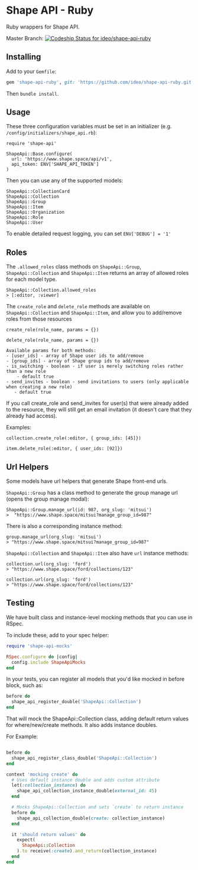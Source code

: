 # Shape API - Ruby

Ruby wrappers for Shape API.

Master Branch: [![Codeship Status for ideo/shape-api-ruby](https://app.codeship.com/projects/632a7ff0-107e-0137-0b10-06e5032501dc/status?branch=master)](https://app.codeship.com/projects/327125)

## Installing

Add to your `Gemfile`:

```ruby
gem 'shape-api-ruby', git: 'https://github.com/ideo/shape-api-ruby.git'
```

Then `bundle install`.

## Usage

These three configuration variables must be set in an initializer (e.g. `/config/initializers/shape_api.rb`):

```
require 'shape-api'

ShapeApi::Base.configure(
  url: 'https://www.shape.space/api/v1',
  api_token: ENV['SHAPE_API_TOKEN']
)
```

Then you can use any of the supported models:

```
ShapeApi::CollectionCard
ShapeApi::Collection
ShapeApi::Group
ShapeApi::Item
ShapeApi::Organization
ShapeApi::Role
ShapeApi::User
```

To enable detailed request logging, you can set `ENV['DEBUG'] = '1'`

## Roles

The `.allowed_roles` class methods on `ShapeApi::Group`,
`ShapeApi::Collection` and `ShapeApi::Item` returns an array of
allowed roles for each model type.

```
ShapeApi::Collection.allowed_roles
> [:editor, :viewer]
```

The `create_role` and `delete_role` methods are available on `ShapeApi::Collection` and `ShapeApi::Item`, and allow you to add/remove roles from those resources

```
create_role(role_name, params = {})

delete_role(role_name, params = {})

Available params for both methods:
- [user_ids] - array of Shape user ids to add/remove
- [group_ids] - array of Shape group ids to add/remove
- is_switching - boolean - if user is merely switching roles rather than a new role
    - default true
- send_invites - boolean - send invitations to users (only applicable when creating a new role)
   - default true
```

If you call create_role and send_invites for user(s) that were
already added to the resource, they will still get an email
invitation (it doesn't care that they already had access).

Examples:

```
collection.create_role(:editor, { group_ids: [45]})

item.delete_role(:editor, { user_ids: [92]})
```

## Url Helpers

Some models have url helpers that generate Shape front-end urls.

`ShapeApi::Group` has a class method to generate the group manage url (opens the group manage modal):

```
ShapeApi::Group.manage_url(id: 987, org_slug: 'mitsui')
>  "https://www.shape.space/mitsui?manage_group_id=987"
```

There is also a corresponding instance method:

```
group.manage_url(org_slug: 'mitsui')
> "https://www.shape.space/mitsui?manage_group_id=987"
```

`ShapeApi::Collection` and `ShapeApi::Item` also have `url` instance methods:

```
collection.url(org_slug: 'ford')
> "https://www.shape.space/ford/collections/123"

collection.url(org_slug: 'ford')
> "https://www.shape.space/ford/collections/123"
```

## Testing

We have built class and instance-level mocking methods that you can use in RSpec.

To include these, add to your spec helper:

```ruby
require 'shape-api-mocks'

RSpec.configure do |config|
  config.include ShapeApiMocks
end
```

In your tests, you can register all models that you'd like mocked in before block, such as:

```ruby
before do
  shape_api_register_double('ShapeApi::Collection')
end
```

That will mock the ShapeApi::Collection class, adding default return values for where/new/create methods. It also adds instance doubles.

For Example:

```ruby

before do
  shape_api_register_class_double('ShapeApi::Collection')
end

context 'mocking create' do
  # Uses default instance double and adds custom attribute
  let(:collection_instance) do
    shape_api_collection_instance_double(external_id: 45)
  end

  # Mocks ShapeApi::Collection and sets `create` to return instance
  before do
    shape_api_collection_double(create: collection_instance)
  end

  it 'should return values' do
    expect(
      ShapeApi::Collection
    ).to receive(:create).and_return(collection_instance)
  end
end
```
